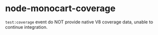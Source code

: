 # node-monocart-coverage
`test:coverage` event do NOT provide native V8 coverage data, unable to continue integration.